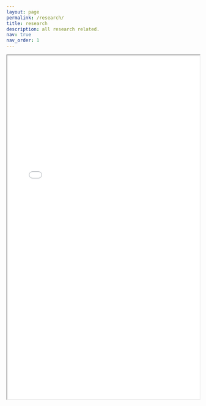 ```yaml
---
layout: page
permalink: /research/
title: research
description: all research related.
nav: true
nav_order: 1
---
```

<iframe src="../assets/pdf/example_pdf.pdf" width="100%" height="900px"></iframe>
